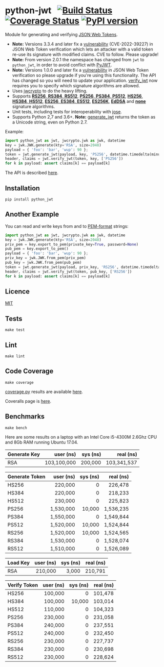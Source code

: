 # python-jwt&nbsp;&nbsp;&nbsp;[![Build Status](https://github.com/davedoesdev/python-jwt/actions/workflows/ci.yml/badge.svg)](https://github.com/davedoesdev/python-jwt/actions/workflows/ci.yml) [![Coverage Status](https://coveralls.io/repos/github/davedoesdev/python-jwt/badge.svg?branch=master)](https://coveralls.io/github/davedoesdev/python-jwt?branch=master) [![PyPI version](https://badge.fury.io/py/python-jwt.svg)](https://badge.fury.io/py/python-jwt)

Module for generating and verifying [JSON Web Tokens](http://self-issued.info/docs/draft-ietf-oauth-json-web-token.html).

- **Note:** Versions 3.3.4 and later fix a [vulnerability](https://github.com/davedoesdev/python-jwt/security/advisories/GHSA-5p8v-58qm-c7fp) (CVE-2022-39227) in JSON Web Token verification which lets an attacker with a valid token re-use its signature with modified claims. CVE to follow. Please upgrade!
- **Note:** From version 2.0.1 the namespace has changed from `jwt` to `python_jwt`, in order to avoid conflict with [PyJWT](https://github.com/jpadilla/pyjwt).
- **Note:** Versions 1.0.0 and later fix a [vulnerability](https://www.timmclean.net/2015/02/25/jwt-alg-none.html) in JSON Web Token verification so please upgrade if you're using this functionality. The API has changed so you will need to update your application. [verify_jwt](http://rawgit.davedoesdev.com/davedoesdev/python-jwt/master/docs/_build/html/index.html#python_jwt.verify_jwt) now requires you to specify which signature algorithms are allowed.
- Uses [jwcrypto](https://jwcrypto.readthedocs.io) to do the heavy lifting.
- Supports [__RS256__, __RS384__, __RS512__](https://tools.ietf.org/html/rfc7518#section-3.3), [__PS256__, __PS384__, __PS512__](https://tools.ietf.org/html/rfc7518#section-3.5), [__HS256__, __HS384__, __HS512__](https://tools.ietf.org/html/rfc7518#section-3.2), [__ES256__, __ES384__, __ES512__](https://tools.ietf.org/html/rfc7518#section-3.4), [__ES256K__](https://tools.ietf.org/html/draft-ietf-cose-webauthn-algorithms-05#section-3.2), [__EdDSA__](https://tools.ietf.org/html/rfc8037#section-3.1) and [__none__](http://tools.ietf.org/html/draft-ietf-jose-json-web-algorithms-14#section-3.6) signature algorithms.
- Unit tests, including tests for interoperability with [jose](https://github.com/panva/jose).
- Supports Python 2,7 and 3.6+. **Note:** [generate_jwt](http://rawgit.davedoesdev.com/davedoesdev/python-jwt/master/docs/_build/html/index.html#python_jwt.generate_jwt) returns the token as a Unicode string, even on Python 2.7.

Example:

```python
import python_jwt as jwt, jwcrypto.jwk as jwk, datetime
key = jwk.JWK.generate(kty='RSA', size=2048)
payload = { 'foo': 'bar', 'wup': 90 };
token = jwt.generate_jwt(payload, key, 'PS256', datetime.timedelta(minutes=5))
header, claims = jwt.verify_jwt(token, key, ['PS256'])
for k in payload: assert claims[k] == payload[k]
```

The API is described [here](http://rawgit.davedoesdev.com/davedoesdev/python-jwt/master/docs/_build/html/index.html).


## Installation

```shell
pip install python_jwt
```

## Another Example

You can read and write keys from and to [PEM-format](http://www.openssl.org/docs/crypto/pem.html) strings:

```python
import python_jwt as jwt, jwcrypto.jwk as jwk, datetime
key = jwk.JWK.generate(kty='RSA', size=2048)
priv_pem = key.export_to_pem(private_key=True, password=None)
pub_pem = key.export_to_pem()
payload = { 'foo': 'bar', 'wup': 90 };
priv_key = jwk.JWK.from_pem(priv_pem)
pub_key = jwk.JWK.from_pem(pub_pem)
token = jwt.generate_jwt(payload, priv_key, 'RS256', datetime.timedelta(minutes=5))
header, claims = jwt.verify_jwt(token, pub_key, ['RS256'])
for k in payload: assert claims[k] == payload[k]
```

## Licence

[MIT](https://raw.github.com/davedoesdev/python-jwt/master/LICENCE)

## Tests

```shell
make test
```

## Lint

```shell
make lint
```

## Code Coverage

```shell
make coverage
```

[coverage.py](http://nedbatchelder.com/code/coverage/) results are available [here](http://rawgit.davedoesdev.com/davedoesdev/python-jwt/master/coverage/html/index.html).

Coveralls page is [here](https://coveralls.io/r/davedoesdev/python-jwt).

## Benchmarks

```shell
make bench
```

Here are some results on a laptop with an Intel Core i5-4300M 2.6Ghz CPU and 8Gb RAM running Ubuntu 17.04.

Generate Key|user (ns)|sys (ns)|real (ns)
:--|--:|--:|--:
RSA|103,100,000|200,000|103,341,537

Generate Token|user (ns)|sys (ns)|real (ns)
:--|--:|--:|--:
HS256|220,000|0|226,478
HS384|220,000|0|218,233
HS512|230,000|0|225,823
PS256|1,530,000|10,000|1,536,235
PS384|1,550,000|0|1,549,844
PS512|1,520,000|10,000|1,524,844
RS256|1,520,000|10,000|1,524,565
RS384|1,530,000|0|1,528,074
RS512|1,510,000|0|1,526,089

Load Key|user (ns)|sys (ns)|real (ns)
:--|--:|--:|--:
RSA|210,000|3,000|210,791

Verify Token|user (ns)|sys (ns)|real (ns)
:--|--:|--:|--:
HS256|100,000|0|101,478
HS384|100,000|10,000|103,014
HS512|110,000|0|104,323
PS256|230,000|0|231,058
PS384|240,000|0|237,551
PS512|240,000|0|232,450
RS256|230,000|0|227,737
RS384|230,000|0|230,698
RS512|230,000|0|228,624
